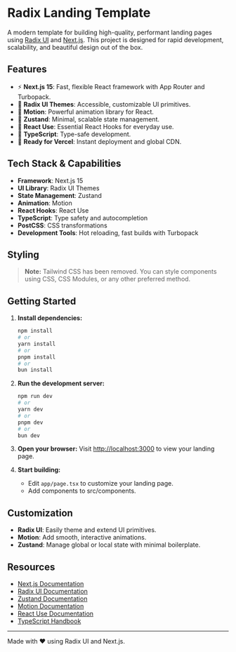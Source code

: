 # Radix Landing Template

A modern template for building high-quality, performant landing pages using [Radix UI](https://www.radix-ui.com/) and [Next.js](https://nextjs.org). This project is designed for rapid development, scalability, and beautiful design out of the box.

## Features

- ⚡ **Next.js 15**: Fast, flexible React framework with App Router and Turbopack.
- 🎨 **Radix UI Themes**: Accessible, customizable UI primitives.
- 🏃 **Motion**: Powerful animation library for React.
- 🧠 **Zustand**: Minimal, scalable state management.
- 🔄 **React Use**: Essential React Hooks for everyday use.
- 📝 **TypeScript**: Type-safe development.
- 🚀 **Ready for Vercel**: Instant deployment and global CDN.

## Tech Stack & Capabilities

- **Framework**: Next.js 15
- **UI Library**: Radix UI Themes
- **State Management**: Zustand
- **Animation**: Motion
- **React Hooks**: React Use
- **TypeScript**: Type safety and autocompletion
- **PostCSS**: CSS transformations
- **Development Tools**: Hot reloading, fast builds with Turbopack

## Styling

> **Note:** Tailwind CSS has been removed. You can style components using CSS, CSS Modules, or any other preferred method.

## Getting Started

1. **Install dependencies:**
   ```bash
   npm install
   # or
   yarn install
   # or
   pnpm install
   # or
   bun install
   ```

2. **Run the development server:**
   ```bash
   npm run dev
   # or
   yarn dev
   # or
   pnpm dev
   # or
   bun dev
   ```

3. **Open your browser:**
   Visit [http://localhost:3000](http://localhost:3000) to view your landing page.

4. **Start building:**
   - Edit `app/page.tsx` to customize your landing page.
   - Add components to src/components.

## Customization

- **Radix UI**: Easily theme and extend UI primitives.
- **Motion**: Add smooth, interactive animations.
- **Zustand**: Manage global or local state with minimal boilerplate.

## Resources

- [Next.js Documentation](https://nextjs.org/docs)
- [Radix UI Documentation](https://www.radix-ui.com/docs)
- [Zustand Documentation](https://docs.pmnd.rs/zustand/getting-started/introduction)
- [Motion Documentation](https://motion.dev/docs)
- [React Use Documentation](https://github.com/streamich/react-use)
- [TypeScript Handbook](https://www.typescriptlang.org/docs/)

---

Made with ❤️ using Radix UI and Next.js.
